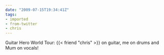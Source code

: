 ```yaml
---
date: "2009-07-15T19:34:41Z"
tags:
- imported
- from-twitter
- chris
---
```

Guitar Hero World Tour: {{< friend "chris" >}} on guitar, me on drums and Mum on vocals!
